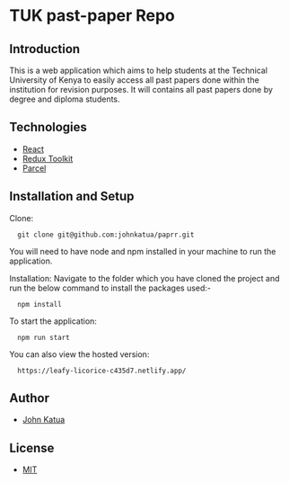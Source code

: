 # TUK past-paper Repo

## Introduction

This is a web application which aims to help students at the Technical University of Kenya to easily
access all past papers done within the institution for revision purposes. It will contains all past
papers done by degree and diploma students.

## Technologies

- [React](https://reactjs.org/)
- [Redux Toolkit](https://redux-toolkit.js.org/)
- [Parcel](https://parceljs.org/)

## Installation and Setup

Clone:
```
  git clone git@github.com:johnkatua/paprr.git
```

You will need to have node and npm installed in your machine to run the application.


Installation: Navigate to the folder which you have cloned the project and run the below command to install the packages used:-
```
  npm install
```

To start the application:
```
  npm run start
```

You can also view the hosted version:
```
  https://leafy-licorice-c435d7.netlify.app/
```

## Author

- [John Katua](https://www.linkedin.com/in/johnkatua/)


## License

- [MIT](https://opensource.org/licenses/MIT)